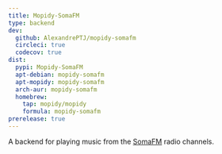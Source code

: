 ```yaml
---
title: Mopidy-SomaFM
type: backend
dev:
  github: AlexandrePTJ/mopidy-somafm
  circleci: true
  codecov: true
dist:
  pypi: Mopidy-SomaFM
  apt-debian: mopidy-somafm
  apt-mopidy: mopidy-somafm
  arch-aur: mopidy-somafm
  homebrew:
    tap: mopidy/mopidy
    formula: mopidy-somafm
prerelease: true
---
```


A backend for playing music from the
[SomaFM](https://somafm.com/) radio channels.
